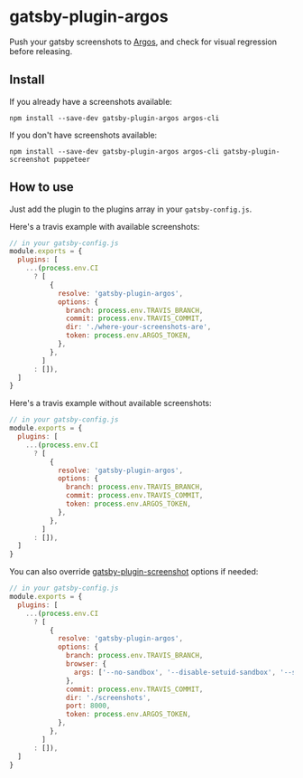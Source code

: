 # gatsby-plugin-argos

Push your gatsby screenshots to [Argos](https://www.argos-ci.com/), and check for visual regression before releasing.

## Install

If you already have a screenshots available:

`npm install --save-dev gatsby-plugin-argos argos-cli`

If you don't have screenshots available:

`npm install --save-dev gatsby-plugin-argos argos-cli gatsby-plugin-screenshot puppeteer`

## How to use

Just add the plugin to the plugins array in your `gatsby-config.js`.

Here's a travis example with available screenshots:

```javascript
// in your gatsby-config.js
module.exports = {
  plugins: [
    ...(process.env.CI
      ? [
          {
            resolve: 'gatsby-plugin-argos',
            options: {
              branch: process.env.TRAVIS_BRANCH,
              commit: process.env.TRAVIS_COMMIT,
              dir: './where-your-screenshots-are',
              token: process.env.ARGOS_TOKEN,
            },
          },
        ]
      : []),
  ]
}
```

Here's a travis example without available screenshots:

```javascript
// in your gatsby-config.js
module.exports = {
  plugins: [
    ...(process.env.CI
      ? [
          {
            resolve: 'gatsby-plugin-argos',
            options: {
              branch: process.env.TRAVIS_BRANCH,
              commit: process.env.TRAVIS_COMMIT,
              token: process.env.ARGOS_TOKEN,
            },
          },
        ]
      : []),
  ]
}
```

You can also override [gatsby-plugin-screenshot](https://github.com/argos-ci/argos-javascript/tree/master/packages/gatsby-plugin-screenshot#readme) options if needed:

```javascript
// in your gatsby-config.js
module.exports = {
  plugins: [
    ...(process.env.CI
      ? [
          {
            resolve: 'gatsby-plugin-argos',
            options: {
              branch: process.env.TRAVIS_BRANCH,
              browser: {
                args: ['--no-sandbox', '--disable-setuid-sandbox', '--start-fullscreen']
              },
              commit: process.env.TRAVIS_COMMIT,
              dir: './screenshots',
              port: 8000,
              token: process.env.ARGOS_TOKEN,
            },
          },
        ]
      : []),
  ]
}
```
